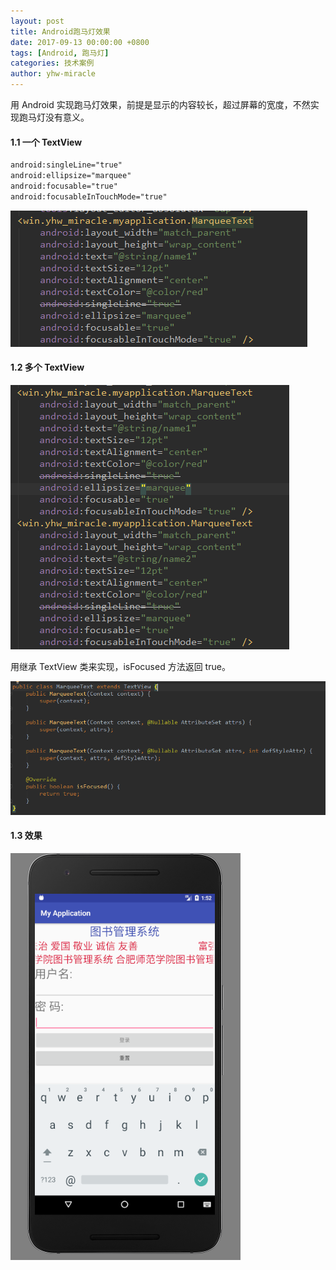 ```yaml
---
layout: post
title: Android跑马灯效果
date: 2017-09-13 00:00:00 +0800
tags: [Android, 跑马灯]
categories: 技术案例
author: yhw-miracle
---
```

用 Android 实现跑马灯效果，前提是显示的内容较长，超过屏幕的宽度，不然实现跑马灯没有意义。

#### 1.1 一个 TextView

```xml
android:singleLine="true"
android:ellipsize="marquee"
android:focusable="true"
android:focusableInTouchMode="true"
```

![](/images/2017/3aOJ8Df5RxTPF6jWQfEUYngP.png)

#### 1.2 多个 TextView

![](/images/2017/jxAIieloK0Y7mzM6qtSPYyfD.png)

用继承 TextView 类来实现，isFocused 方法返回 true。

![](/images/2017/UfmVeJ-WLwJocTRGmHzQKRKX.png)

#### 1.3 效果

![](/images/2017/L2XSCvyI6Np7C395bpsOxNIi.png)
